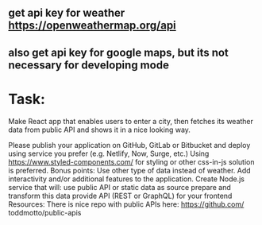 ## get api key for weather https://openweathermap.org/api
## also get api key for google maps, but its not necessary for developing mode

# Task:
Make React app that enables users to enter a city, then fetches its weather data from public API and shows it in a nice looking way.

Please publish your application on GitHub, GitLab or Bitbucket and deploy using service you prefer (e.g. Netlify, Now, Surge, etc.) Using https://www.styled-components.com/ for styling or other css-in-js solution is preferred. Bonus points: Use other type of data instead of weather. Add interactivity and/or additional features to the application. Create Node.js service that will: use public API or static data as source prepare and transform this data provide API (REST or GraphQL) for your frontend Resources: There is nice repo with public APIs here: https://github.com/ toddmotto/public-apis
